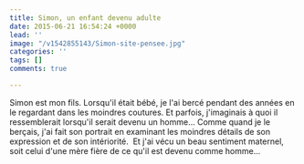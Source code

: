 ```yaml
---
title: Simon, un enfant devenu adulte
date: 2015-06-21 16:54:24 +0000
lead: ''
image: "/v1542855143/Simon-site-pensee.jpg"
categories: ''
tags: []
comments: true

---
```

Simon est mon fils. Lorsqu'il était bébé, je l'ai bercé pendant des années en le regardant dans les moindres coutures. Et parfois, j'imaginais à quoi il ressemblerait lorsqu'il serait devenu un homme... Comme quand je le berçais, j'ai fait son portrait en examinant les moindres détails de son expression et de son intériorité.  Et j'ai vécu un beau sentiment maternel, soit celui d'une mère fière de ce qu'il est devenu comme homme...